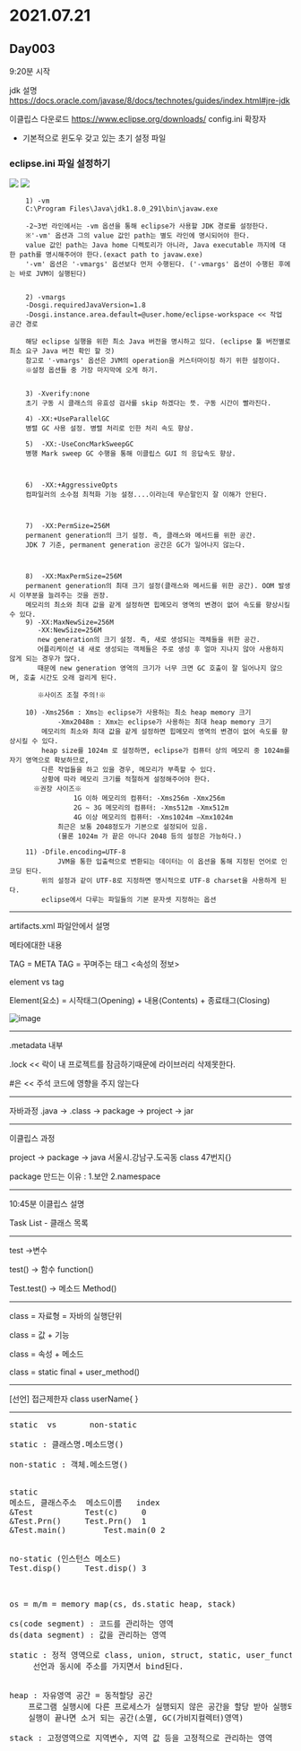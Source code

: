 <h1>2021.07.21</h1>

<h2>Day003</h2> 
	
	
9:20분 시작



jdk 설명
<https://docs.oracle.com/javase/8/docs/technotes/guides/index.html#jre-jdk>


이클립스 다운로드
<https://www.eclipse.org/downloads/>
config.ini 확장자
- 기본적으로 윈도우 갖고 있는 초기 설정 파일


<h3>eclipse.ini 파일 설정하기</h3>

<img src="https://user-images.githubusercontent.com/56623911/126493993-56327063-9460-4a5b-aad6-cf6406f61c37.png">
<img src="https://user-images.githubusercontent.com/56623911/126494295-185a73f0-3710-4e58-be01-a9832058e1ab.png">




		1) -vm 
		C:\Program Files\Java\jdk1.8.0_291\bin\javaw.exe
		
		-2~3번 라인에서는 -vm 옵션을 통해 eclipse가 사용할 JDK 경로를 설정한다.
		※'-vm' 옵션과 그의 value 값인 path는 별도 라인에 명시되어야 한다.
		value 값인 path는 Java home 디렉토리가 아니라, Java executable 까지에 대한 path를 명시해주어야 한다.(exact path to javaw.exe)
		'-vm' 옵션은 '-vmargs' 옵션보다 먼저 수행된다. ('-vmargs' 옵션이 수행된 후에는 바로 JVM이 실행된다)


		2) -vmargs
  		-Dosgi.requiredJavaVersion=1.8
  		-Dosgi.instance.area.default=@user.home/eclipse-workspace << 작업 공간 경로
		
		해당 eclipse 실행을 위한 최소 Java 버전을 명시하고 있다. (eclipse 툴 버전별로 최소 요구 Java 버전 확인 할 것)
		참고로 '-vmargs' 옵션은 JVM의 operation을 커스터마이징 하기 위한 설정이다. 
		※설정 옵션들 중 가장 마지막에 오게 하기.


		3) -Xverify:none
		초기 구동 시 클래스의 유효성 검사를 skip 하겠다는 뜻. 구동 시간이 빨라진다.

		4) -XX:+UseParallelGC
		병렬 GC 사용 설정. 병렬 처리로 인한 처리 속도 향상. 

		5)  -XX:-UseConcMarkSweepGC
		병행 Mark sweep GC 수행을 통해 이클립스 GUI 의 응답속도 향상.

 

		6)  -XX:+AggressiveOpts
		컴파일러의 소수점 최적화 기능 설정....이라는데 무슨말인지 잘 이해가 안된다.

 

		7)  -XX:PermSize=256M
		permanent generation의 크기 설정. 즉, 클래스와 메서드를 위한 공간. 
		JDK 7 기준, permanent generation 공간은 GC가 일어나지 않는다.

 

		8)  -XX:MaxPermSize=256M
		permanent generation의 최대 크기 설정(클래스와 메서드를 위한 공간). OOM 발생 시 이부분을 늘려주는 것을 권장. 
		메모리의 최소와 최대 값을 같게 설정하면 힙메모리 영역의 변경이 없어 속도를 향상시킬 수 있다. 
		9) -XX:MaxNewSize=256M
		   -XX:NewSize=256M
		   new generation의 크기 설정. 즉, 새로 생성되는 객체들을 위한 공간. 
		   어플리케이션 내 새로 생성되는 객체들은 주로 생성 후 얼마 지나지 않아 사용하지 않게 되는 경우가 많다. 
		   때문에 new generation 영역의 크기가 너무 크면 GC 호출이 잘 일어나지 않으며, 호출 시간도 오래 걸리게 된다.
		   
		   ※사이즈 조절 주의!※

		10) -Xms256m : Xms는 eclipse가 사용하는 최소 heap memory 크기
    		    -Xmx2048m : Xmx는 eclipse가 사용하는 최대 heap memory 크기
		    메모리의 최소와 최대 값을 같게 설정하면 힙메모리 영역의 변경이 없어 속도를 향상시킬 수 있다. 
		    heap size를 1024m 로 설정하면, eclipse가 컴퓨터 상의 메모리 중 1024m를 자기 영역으로 확보하므로, 
		    다른 작업들을 하고 있을 경우, 메모리가 부족할 수 있다.  
		    상황에 따라 메모리 크기를 적절하게 설정해주어야 한다.
		  ※권장 사이즈※
            		1G 이하 메모리의 컴퓨터: -Xms256m -Xmx256m
            		2G ~ 3G 메모리의 컴퓨터: -Xms512m -Xmx512m
            		4G 이상 메모리의 컴퓨터: -Xms1024m –Xmx1024m
  	    		최근은 보통 2048정도가 기본으로 설정되어 있음.
       			(물론 1024m 가 끝은 아니다 2048 등의 설정은 가능하다.)

		11) -Dfile.encoding=UTF-8
        		JVM을 통한 입출력으로 변환되는 데이터는 이 옵션을 통해 지정된 언어로 인코딩 된다. 
			위의 설정과 같이 UTF-8로 지정하면 명시적으로 UTF-8 charset을 사용하게 된다.
			eclipse에서 다루는 파일들의 기본 문자셋 지정하는 옵션



<hr>


artifacts.xml 파일안에서 설명

메타에대한 내용

TAG     =	META              	TAG  = 꾸며주는 태그
		<속성의 정보>


element    vs 	 tag  

Element(요소) = 시작태그(Opening) + 내용(Contents) + 종료태그(Closing)

![image](https://user-images.githubusercontent.com/56623911/126498160-6b1f9c61-498c-4d81-bd26-7eef262e8a4b.png)

<hr>
.metadata 내부   

.lock << 락이 내 프로젝트를 잠금하기때문에 라이브러리 삭제못한다.

#은 << 주석 코드에 영향을 주지 않는다



<hr>

자바과정
.java -> .class -> package -> project -> jar

<hr>
이클립스 과정

project -> package 				-> java 
	   서울시.강남구.도곡동			   class 47번지{}

package 만드는 이유 :  1.보안  2.namespace

<hr>


10:45분
이클립스 설명 

Task List  - 클래스 목록 



<hr>

test ->변수 

test() -> 함수 function()

Test.test() -> 메소드 Method()

<hr>

class = 자료형 = 자바의 실행단위 

class =  값 + 기능

class =  속성 + 메소드

class =  static final + user_method()

<hr>
[선언]
  접근제한자 class userName{  }


<hr>

<pre>
static  vs       non-static

static : 클래스명.메소드명()

non-static : 객체.메소드명()


static
메소드, 클래스주소	메소드이름	index
&Test			Test(c)		0
&Test.Prn()		Test.Prn()	1
&Test.main()		Test.main(0	2


no-static (인스턴스 메소드)
Test.disp()		Test.disp()	3



os = m/m = memory map(cs, ds.static heap, stack)

cs(code segment) : 코드를 관리하는 영역
ds(data segment) : 값을 관리하는 영역

static : 정적 영역으로 class, union, struct, static, user_function() 등이 선언되면 관리되는 영역으로 
	 선언과 동시에 주소를 가지면서 bind된다. 


heap : 자유영역 공간 = 동적할당 공간
	프로그램 실행시에 다른 프로세스가 실행되지 않은 공간을 할당 받아 실행되고 (동적할당 = 생성 = new) 
	실행이 끝나면 소거 되는 공간(소멸, GC(가비지컬렉터)영역) 

stack : 고정영역으로 지역변수, 지역 값 등을 고정적으로 관리하는 영역
</pre>
